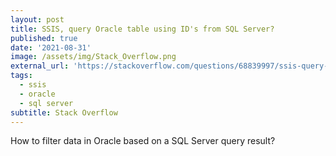 ```yaml
---
layout: post
title: SSIS, query Oracle table using ID's from SQL Server?
published: true
date: '2021-08-31'
image: /assets/img/Stack_Overflow.png
external_url: 'https://stackoverflow.com/questions/68839997/ssis-query-oracle-table-using-ids-from-sql-server'
tags:
  - ssis
  - oracle
  - sql server
subtitle: Stack Overflow
---
```

How to filter data in Oracle based on a SQL Server query result?
